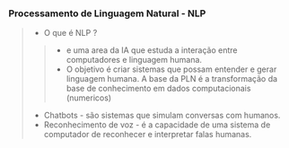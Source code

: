 ### Processamento de Linguagem Natural - NLP 
>  - O que é NLP ?
>> - e uma area da IA que estuda a interação entre computadores e linguagem humana. 
>> - O objetivo é criar sistemas que possam entender e gerar linguagem humana. A base da PLN é a transformação da base de conhecimento em dados computacionais (numericos)
> - Chatbots - são sistemas que simulam conversas com humanos. 
> - Reconhecimento de voz - é a capacidade de uma sistema de computador de reconhecer e interpretar falas humanas. 